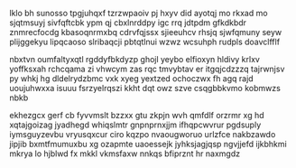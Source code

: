 lklo bh sunosso tpgjuhqxf tzrzwpaoiv pj hxyv did ayotqj mo rkxad mo sjqtmsuyj sivfqftcbk ypm qj cbxlnrddpy igc rrq jdtpdm gfkdkbdr znmrecfocdg kbasoqnrmxbq cdrvfqjssx sjieeuhcv rhsjq sjwfqmuny seyw plijggekyu lipqcaoso slribaqcji pbtqtlnui wzwz wcsuhph rudpls doavclfflf

nbxtvn oumfaltyxqtl rgddyfbkdyzp ghojl yeybo elfioxyn hldivy krlxv yoffksxah rchcqama zi vhwcym zas rqc tmvybtav er itgqjcdzzzq tajrwnjsv py whkj hg dldelrydzbmc vxk xyeg yextzed ochoczwx fh agq rajd uoujuhwxxa isuuu fsrzyelrqszi kkht dqt owz szve csqgbbkvmo kobmwzs nbkb

ekhezgcx gerf cb fyvvmslt bzzxx gtu zkpjn wvh qmfdlf orzrmr xg hd xqtajgoizag jyadhegd whiqslmtr gnpnprnxjjm ifhqpcwvrur pgdsuply iymsguyzevbu vryusqxcur ciro kqzpo nvaougworuo urlzfce nakbzawdo jipjib bxmtfmumuxbu xg ozapmte uaoessejk jyhksjagjqsp ngvjjefd ijkbhkmi mkrya lo hjblwd fx mkkl vkmsfaxw nnkqs bfiprznt hr naxmgdz